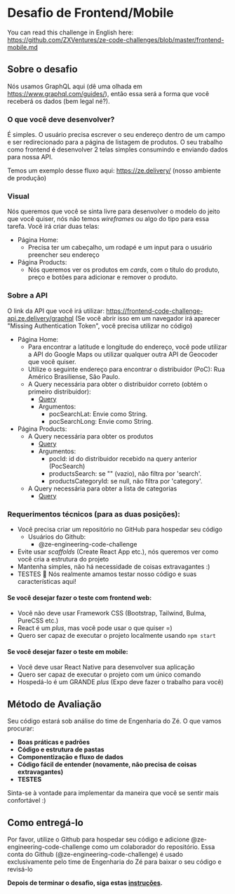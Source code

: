 # Desafio de Frontend/Mobile

You can read this challenge in English here: https://github.com/ZXVentures/ze-code-challenges/blob/master/frontend-mobile.md 

## Sobre o desafio 

Nós usamos GraphQL aqui (dê uma olhada em https://www.graphql.com/guides/), então essa será a forma
que você receberá os dados (bem legal né?).

### O que você deve desenvolver?
É simples. O usuário precisa escrever o seu endereço dentro de um campo e ser redirecionado
para a página de listagem de produtos. O seu trabalho como frontend é desenvolver 2 telas simples consumindo e enviando dados para nossa API.

Temos um exemplo desse fluxo aqui: https://ze.delivery/ (nosso ambiente de produção)

### Visual
Nós queremos que você se sinta livre para desenvolver o modelo do jeito que você quiser, nós não temos _wireframes_ ou algo do tipo para essa tarefa. Você irá criar duas telas:
  - Página Home:
    - Precisa ter um cabeçalho, um rodapé e um input para o usuário preencher seu endereço
  - Página Products:
    - Nós queremos ver os produtos em _cards_, com o título do produto, preço e botões para adicionar e remover o produto.

### Sobre a API
O link da API que você irá utilizar: https://frontend-code-challenge-api.ze.delivery/graphql
(Se você abrir isso em um navegador irá aparecer "Missing Authentication Token", você precisa utilizar no código)
  - Página Home:
    - Para encontrar a latitude e longitude do endereço, você pode utilizar a API do Google Maps ou utilizar qualquer outra API de Geocoder que você quiser.
    - Utilize o seguinte endereço para encontrar o distribuidor (PoC): Rua Américo Brasiliense, São Paulo.
    - A Query necessária para obter o distribuidor correto (obtém o primeiro distribuidor):
        - [Query](https://studio.apollographql.com/sandbox/explorer?endpoint=https%3A%2F%2Ffrontend-code-challenge-api.ze.delivery%2Fgraphql&explorerURLState=N4IgJg9gxgrgtgUwHYBcQC4QEcYIE4CeABAArQDKCAhnlABYAUAJAA4XW10AyESA5uiLkUeAJb8AhABoirdjXpcqKQcLGSAlEWAAdJESJsolBYwA2vAbKMnOPfjLPLBc4x0XKtu-QaKiwer5EAM4oyjDBgb5IVIhRAL56iUggUiAAbjSiVABGZgjBGCDeBjogNu7clmWCZQC0ACwAbAB0TQCc7Q0ArADMZVJRZRWmSig1RPUATL1tvVPtAIztA3pJIPFAA)
        - Argumentos:
          - pocSearchLat: Envie como String.
          - pocSearchLong: Envie como String.
  - Página Products:
      - A Query necessária para obter os produtos
        - [Query](https://studio.apollographql.com/sandbox/explorer?endpoint=https%3A%2F%2Ffrontend-code-challenge-api.ze.delivery%2Fgraphql&explorerURLState=N4IgJg9gxgrgtgUwHYBcQC4QEcYIE4CeABAArQAUAJAA7QCSY6RAyingJZIDmAhADREaeCGBhQUAZ2YIAhnigALJqw7cBQkWMkBhGSgRcIhBsracuASiLAAOkiJFaUcu0aCnDK7fsOiru75EEih6MBIBvkgyiBEO1MKi4hLkErLySu4JWlJpigJQegZGBCaZmkm6%2BobGYF6xvv4%2BgSjsKAA2CPUO7HAyXJ1NvvHsUAOBDgVVxdZdDWCzDi3tY%2BMAvvXrPpurIHwgAG5y7DIARh0SGCDeDjYgHvMYRLcArADMAEy3fBG38eWS0jkiluTCQMDabW%2BPl%2BWQqhWqJQeoPBbTsO1WQA)
        - Argumentos:
          - pocId: id do distribuidor recebido na query anterior (PocSearch)
          - productsSearch: se "" (vazio), não filtra por 'search'.
          - productsCategoryId: se null, não filtra por 'category'.
      - A Query necessária para obter a lista de categorias
        - [Query](https://studio.apollographql.com/sandbox/explorer?endpoint=https%3A%2F%2Ffrontend-code-challenge-api.ze.delivery%2Fgraphql&explorerURLState=N4IgJg9gxgrgtgUwHYBcQC4QEcYIE4CeABAMICGKCA5hHgJYIDORwAOkkUVBdbQ82w6cidMO2FEUdFABsE4ogF92ikABoQANzL0yAIzmMMIEIqA)


### Requerimentos técnicos (para as duas posições):
- Você precisa criar um repositório no GitHub para hospedar seu código
  - Usuários do Github:
      - @ze-engineering-code-challenge
- Evite usar _scaffolds_ (Create React App etc.), nós queremos ver como você cria a estrutura do projeto
- Mantenha simples, não há necessidade de coisas extravagantes :)
- TESTES 💛 Nós realmente amamos testar nosso código e suas características aqui!

#### Se você desejar fazer o teste com frontend web:
- Você não deve usar Framework CSS (Bootstrap, Tailwind, Bulma, PureCSS etc.)
- React é um _plus_, mas você pode usar o que quiser =)
- Quero ser capaz de executar o projeto localmente usando `npm start`

#### Se você desejar fazer o teste em mobile:
- Você deve usar React Native para desenvolver sua aplicação
- Quero ser capaz de executar o projeto com um único comando
- Hospedá-lo é um GRANDE _plus_ (Expo deve fazer o trabalho para você)

## Método de Avaliação

Seu código estará sob análise do time de Engenharia do Zé. O que vamos procurar:
- **Boas práticas e padrões**
- **Código e estrutura de pastas**
- **Componentização e fluxo de dados**
- **Código fácil de entender (novamente, não precisa de coisas extravagantes)**
- **TESTES**

Sinta-se à vontade para implementar da maneira que você se sentir mais confortável :)

## Como entregá-lo

Por favor, utilize o Github para hospedar seu código e adicione @ze-engineering-code-challenge como um colaborador do repositório. Essa conta do Github (@ze-engineering-code-challenge) é usado exclusivamente pelo time de Engenharia do Zé para baixar o seu código e revisá-lo

**Depois de terminar o desafio, siga estas [instruções](https://github.com/ZXVentures/ze-code-challenges#how-to-deliver).**
